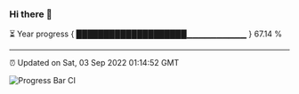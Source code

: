 ### Hi there 👋

⏳ Year progress { ████████████████████▁▁▁▁▁▁▁▁▁▁ } 67.14 %

---

⏰ Updated on Sat, 03 Sep 2022 01:14:52 GMT

![Progress Bar CI](https://github.com/liununu/liununu/workflows/Progress%20Bar%20CI/badge.svg)
